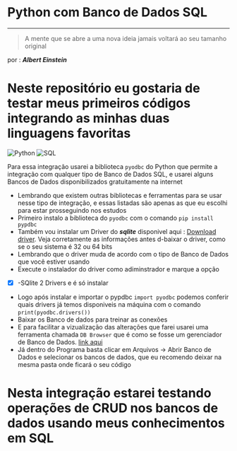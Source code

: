# Python com Banco de Dados SQL

 --- 
 >A mente que se abre a uma nova ideia jamais voltará ao seu tamanho original

por : **_Albert Einstein_**

# Neste repositório eu gostaria de testar meus primeiros códigos integrando as minhas duas linguagens favoritas
![Python](https://img.shields.io/badge/python-3670A0?style=for-the-badge&logo=python&logoColor=ffdd54)
![SQL](https://img.shields.io/badge/SQL-336791?style=for-the-badge&logo=postgresql&logoColor=white)

Para essa integração usarei a biblioteca `pyodbc` do Python que permite a integração com qualquer tipo de Banco de Dados SQL, e usarei alguns Bancos de Dados disponibilizados gratuitamente na internet
- Lembrando que existem outras bibliotecas e ferramentas para se usar nesse tipo de integração, e essas listadas são apenas as que eu escolhi para estar prosseguindo nos estudos
- Primeiro instalo a biblioteca do  `pyodbc` com o comando  `pip install pypdbc`
- Também vou instalar um Driver do ***sqlite*** disponivel aqui : [Download driver](http://www.ch-werner.de/sqliteodbc/). Veja corretamente as informações antes d-baixar o driver, como se o seu sistema é 32 ou 64 bits
- Lembrando que o driver muda de acordo com o tipo de Banco de Dados que você estiver usando
- Execute o instalador do driver como adiminstrador e marque a opção
- [x] -SQlite 2 Drivers e é só instalar
- Logo após instalar e importar o pypdbc `import pyodbc` podemos conferir quais drivers já temos disponiveis na máquina com o comando `print(pyodbc.drivers())`
- Baixar os Banco de dados para treinar as conexões
- E para facilitar a vizualização das alterações que farei usarei uma ferramenta chamada `DB Browser` que é como se fosse um gerenciador de Banco de Dados. [link aqui](https://sqlitebrowser.org/dl/)
- Já dentro do Programa basta clicar em Arquivos -> Abrir Banco de Dados e selecionar os bancos de dados, que eu recomendo deixar na mesma pasta onde ficará o seu código

# Nesta integração estarei testando operações de CRUD nos bancos de dados usando meus conhecimentos em SQL
